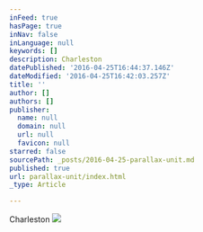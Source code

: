 ```yaml
---
inFeed: true
hasPage: true
inNav: false
inLanguage: null
keywords: []
description: Charleston
datePublished: '2016-04-25T16:44:37.146Z'
dateModified: '2016-04-25T16:42:03.257Z'
title: ''
author: []
authors: []
publisher:
  name: null
  domain: null
  url: null
  favicon: null
starred: false
sourcePath: _posts/2016-04-25-parallax-unit.md
published: true
url: parallax-unit/index.html
_type: Article

---
```

Charleston
![](https://the-grid-user-content.s3-us-west-2.amazonaws.com/f0efcfad-bd57-4a7f-a483-213595a43521.gif)